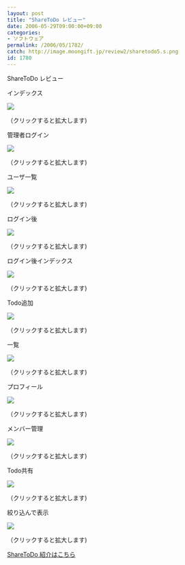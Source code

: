 ```yaml
---
layout: post
title: "ShareToDo レビュー"
date: 2006-05-29T09:00:00+09:00
categories:
- ソフトウェア
permalink: /2006/05/1782/
catch: http://image.moongift.jp/review2/sharetodo5.s.png
id: 1780
---
```

ShareToDo レビュー  
<!--more-->

インデックス

  

[![](http://image.moongift.jp/review2/sharetodo1.s.png)](http://image.moongift.jp/review2/sharetodo1.png)  
  
（クリックすると拡大します)

  

管理者ログイン

  

[![](http://image.moongift.jp/review2/sharetodo8.s.png)](http://image.moongift.jp/review2/sharetodo8.png)  
  
（クリックすると拡大します)

  

ユーザ一覧

  

[![](http://image.moongift.jp/review2/sharetodo2.s.png)](http://image.moongift.jp/review2/sharetodo2.png)  
  
（クリックすると拡大します)

  

ログイン後

  

[![](http://image.moongift.jp/review2/sharetodo3.s.png)](http://image.moongift.jp/review2/sharetodo3.png)  
  
（クリックすると拡大します)

  

ログイン後インデックス

  

[![](http://image.moongift.jp/review2/sharetodo4.s.png)](http://image.moongift.jp/review2/sharetodo4.png)  
  
（クリックすると拡大します)

  

Todo追加

  

[![](http://image.moongift.jp/review2/sharetodo5.s.png)](http://image.moongift.jp/review2/sharetodo5.png)  
  
（クリックすると拡大します)

  

一覧

  

[![](http://image.moongift.jp/review2/sharetodo6.s.png)](http://image.moongift.jp/review2/sharetodo6.png)  
  
（クリックすると拡大します)

  

プロフィール

  

[![](http://image.moongift.jp/review2/sharetodo7.s.png)](http://image.moongift.jp/review2/sharetodo7.png)  
  
（クリックすると拡大します)

  

メンバー管理

  

[![](http://image.moongift.jp/review2/sharetodo9.s.png)](http://image.moongift.jp/review2/sharetodo9.png)  
  
（クリックすると拡大します)

  

Todo共有

  

[![](http://image.moongift.jp/review2/sharetodo10.s.png)](http://image.moongift.jp/review2/sharetodo10.png)  
  
（クリックすると拡大します)

  

絞り込んで表示

  

[![](http://image.moongift.jp/review2/sharetodo11.s.png)](http://image.moongift.jp/review2/sharetodo11.png)  
  
（クリックすると拡大します)

  

[ShareToDo 紹介はこちら](http://oss.moongift.jp/intro/i-1778.html)

